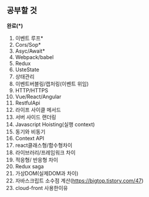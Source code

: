 ## 공부할 것  

__완료(*)__

1. 이벤트 루프* 
2. Cors/Sop*
3. Asyc/Await*
4. Webpack/babel
5. Redux
6. UsteState
7. 상태관리
8. 이벤트버블링/캡처링(이벤트 위임)
9. HTTP/HTTPS
10. Vue/React/Angular
11. RestfulApi
12. 라이프 사이클 메서드
13. 서버 사이드 랜더링
14. Javascript Hoisting(실행 context)
15. 동기와 비동기
16. Context API
17. react클래스형/함수형차이
18. 라이브러리/프레임워크 차이
19. 적응형/ 반응형 차이
20. Redux saga
21. 가상DOM(실제DOM과 차이)
22. 자바스크립트 소수점 계산(https://bigtop.tistory.com/47)
23. cloud-front 사용한이유
